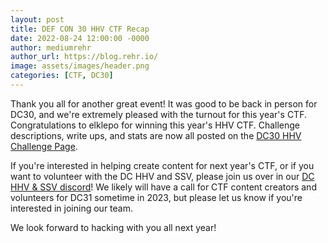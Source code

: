 ```yaml
---
layout: post
title: DEF CON 30 HHV CTF Recap
date: 2022-08-24 12:00:00 -0000
author: mediumrehr
author_url: https://blog.rehr.io/
image: assets/images/header.png
categories: [CTF, DC30]
---
```


Thank you all for another great event! It was good to be back in person for DC30, and we're extremely pleased with the turnout for this year's CTF. Congratulations to elklepo for winning this year's HHV CTF. Challenge descriptions, write ups, and stats are now all posted on the [DC30 HHV Challenge Page](/challenges/dc30).

If you're interested in helping create content for next year's CTF, or if you want to volunteer with the DC HHV and SSV, please join us over in our [DC HHV & SSV discord](https://discord.gg/3TdXrqy8)! We likely will have a call for CTF content creators and volunteers for DC31 sometime in 2023, but please let us know if you're interested in joining our team.

We look forward to hacking with you all next year!
